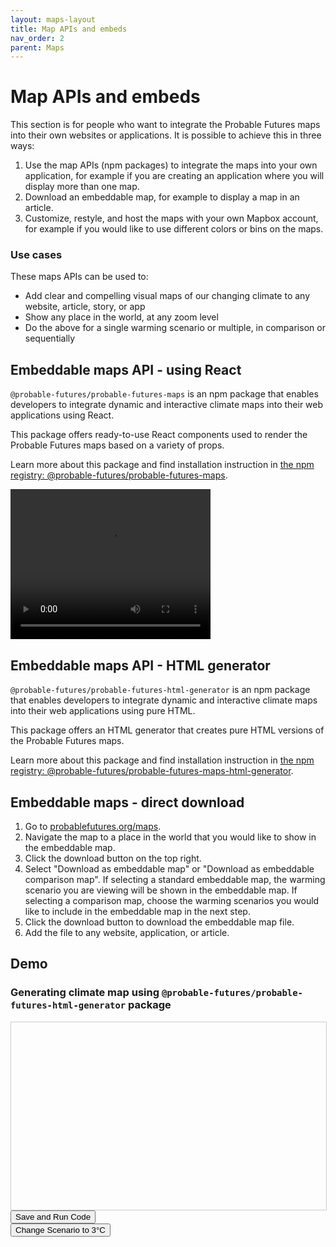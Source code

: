 ```yaml
---
layout: maps-layout
title: Map APIs and embeds
nav_order: 2
parent: Maps
---
```


# Map APIs and embeds

This section is for people who want to integrate the Probable Futures maps into their own websites or applications. It is possible to achieve this in three ways:

1. Use the map APIs (npm packages) to integrate the maps into your own application, for example if you are creating an application where you will display more than one map. 
2. Download an embeddable map, for example to display a map in an article.
3. Customize, restyle, and host the maps with your own Mapbox account, for example if you would like to use different colors or bins on the maps.

### Use cases

These maps APIs can be used to:

- Add clear and compelling visual maps of our changing climate to any website, article, story, or app
- Show any place in the world, at any zoom level
- Do the above for a single warming scenario or multiple, in comparison or sequentially

## Embeddable maps API - using React

`@probable-futures/probable-futures-maps` is an npm package that enables developers to integrate dynamic and interactive climate maps into their web applications using React.

This package offers ready-to-use React components used to render the Probable Futures maps based on a variety of props.

Learn more about this package and find installation instruction in [the npm registry: @probable-futures/probable-futures-maps](https://www.npmjs.com/package/@probable-futures/probable-futures-maps).

<video class="video-embed" width="320" height="240" controls>
  <source src="/assets/videos/docs-demo-part2.mp4" type="video/mp4">
Your browser does not support the video tag.
</video>

## Embeddable maps API - HTML generator

`@probable-futures/probable-futures-html-generator` is an npm package that enables developers to integrate dynamic and interactive climate maps into their web applications using pure HTML.

This package offers an HTML generator that creates pure HTML versions of the Probable Futures maps.

Learn more about this package and find installation instruction in [the npm registry: @probable-futures/probable-futures-maps-html-generator](https://www.npmjs.com/package/@probable-futures/probable-futures-maps-html-generator).

## Embeddable maps - direct download

1. Go to [probablefutures.org/maps](https://probablefutures.org/maps).
2. Navigate the map to a place in the world that you would like to show in the embeddable map.
3. Click the download button on the top right.
4. Select "Download as embeddable map" or "Download as embeddable comparison map". If selecting a standard embeddable map, the warming scenario you are viewing will be shown in the embeddable map. If selecting a comparison map, choose the warming scenarios you would like to include in the embeddable map in the next step.
5. Click the download button to download the embeddable map file.
6. Add the file to any website, application, or article.

## Demo

### Generating climate map using `@probable-futures/probable-futures-html-generator` package

<div id="map-code-editor" style="height: 300px; width: 100%; border: 1px solid #ccc;"></div>
<button class="generate-maps-button" onclick="saveAndRunCode()">Save and Run Code</button>

<div id="map-container"></div>
<button class="change-scenario-button" onclick="changeScenario(3)">Change Scenario to 3°C</button>
